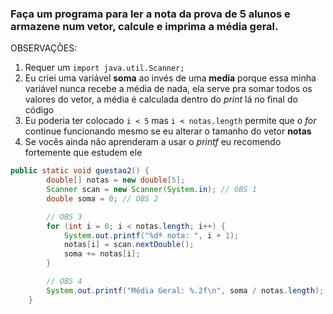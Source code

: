 ### Faça um programa para ler a nota da prova de 5 alunos e armazene num vetor, calcule e imprima a média geral.
OBSERVAÇÕES:
1. Requer um ```import java.util.Scanner;```
2. Eu criei uma variável **soma** ao invés de uma **media** porque essa minha variável nunca recebe a média de nada, ela serve pra somar todos os valores do vetor, a média é calculada dentro do *print* lá no final do código
3. Eu poderia ter colocado ```i < 5``` mas ```i < notas.length``` permite que o *for* continue funcionando mesmo se eu alterar o tamanho do vetor **notas**
4. Se vocês ainda não aprenderam a usar o *printf* eu recomendo fortemente que estudem ele
```java
public static void questao2() {
        double[] notas = new double[5];
        Scanner scan = new Scanner(System.in); // OBS 1
        double soma = 0; // OBS 2

        // OBS 3
        for (int i = 0; i < notas.length; i++) {
            System.out.printf("%dª nota: ", i + 1);
            notas[i] = scan.nextDouble();
            soma += notas[i];
        }

        // OBS 4
        System.out.printf("Média Geral: %.2f\n", soma / notas.length);
    }
```

